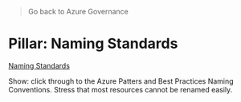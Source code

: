 > Go back to Azure Governance

# Pillar: Naming Standards

[Naming Standards](https://docs.microsoft.com/en-us/azure/azure-resource-manager/resource-manager-subscription-governance#naming-standards)

Show: click through to the Azure Patters and Best Practices Naming Conventions. Stress that most resources cannot be renamed easily. 
